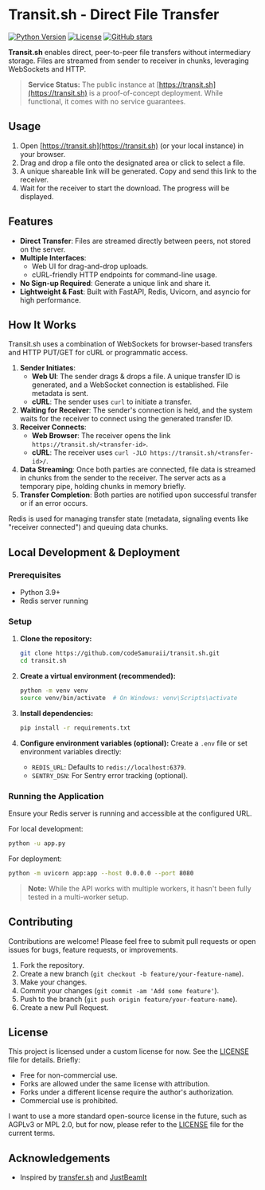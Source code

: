 # Transit.sh - Direct File Transfer

[![Python Version](https://img.shields.io/badge/python-3.9%2B-blue.svg)](https://www.python.org/)
[![License](https://img.shields.io/badge/license-Custom-lightgrey.svg)](LICENSE)
[![GitHub stars](https://img.shields.io/github/stars/codeSamuraii/transit.sh.svg?style=social&label=Star&maxAge=2592000)](https://github.com/codeSamuraii/transit.sh/stargazers/)

**Transit.sh** enables direct, peer-to-peer file transfers without intermediary storage. Files are streamed from sender to receiver in chunks, leveraging WebSockets and HTTP.

> **Service Status:** The public instance at [https://transit.sh](https://transit.sh) is a proof-of-concept deployment. While functional, it comes with no service guarantees.

## Usage
1.  Open [https://transit.sh](https://transit.sh) (or your local instance) in your browser.
2.  Drag and drop a file onto the designated area or click to select a file.
3.  A unique shareable link will be generated. Copy and send this link to the receiver.
4.  Wait for the receiver to start the download. The progress will be displayed.

## Features

*   **Direct Transfer**: Files are streamed directly between peers, not stored on the server.
*   **Multiple Interfaces**:
    *   Web UI for drag-and-drop uploads.
    *   cURL-friendly HTTP endpoints for command-line usage.
*   **No Sign-up Required**: Generate a unique link and share it.
*   **Lightweight & Fast**: Built with FastAPI, Redis, Uvicorn, and asyncio for high performance.

## How It Works

Transit.sh uses a combination of WebSockets for browser-based transfers and HTTP PUT/GET for cURL or programmatic access.

1.  **Sender Initiates**:
    *   **Web UI**: The sender drags & drops a file. A unique transfer ID is generated, and a WebSocket connection is established. File metadata is sent.
    *   **cURL**: The sender uses `curl` to initiate a transfer.
2.  **Waiting for Receiver**: The sender's connection is held, and the system waits for the receiver to connect using the generated transfer ID.
3.  **Receiver Connects**:
    *   **Web Browser**: The receiver opens the link `https://transit.sh/<transfer-id>`.
    *   **cURL**: The receiver uses `curl -JLO https://transit.sh/<transfer-id>/`.
4.  **Data Streaming**: Once both parties are connected, file data is streamed in chunks from the sender to the receiver. The server acts as a temporary pipe, holding chunks in memory briefly.
5.  **Transfer Completion**: Both parties are notified upon successful transfer or if an error occurs.

Redis is used for managing transfer state (metadata, signaling events like "receiver connected") and queuing data chunks.

## Local Development & Deployment

### Prerequisites

*   Python 3.9+
*   Redis server running

### Setup

1.  **Clone the repository:**
    ```bash
    git clone https://github.com/codeSamuraii/transit.sh.git
    cd transit.sh
    ```

2.  **Create a virtual environment (recommended):**
    ```bash
    python -m venv venv
    source venv/bin/activate  # On Windows: venv\Scripts\activate
    ```

3.  **Install dependencies:**
    ```bash
    pip install -r requirements.txt
    ```

4.  **Configure environment variables (optional):**
    Create a `.env` file or set environment variables directly:
    *   `REDIS_URL`: Defaults to `redis://localhost:6379`.
    *   `SENTRY_DSN`: For Sentry error tracking (optional).

### Running the Application
Ensure your Redis server is running and accessible at the configured URL.

For local development:
```bash
python -u app.py
```

For deployment:
```bash
python -m uvicorn app:app --host 0.0.0.0 --port 8080
```

> **Note:** While the API works with multiple workers, it hasn't been fully tested in a multi-worker setup.

## Contributing

Contributions are welcome! Please feel free to submit pull requests or open issues for bugs, feature requests, or improvements.

1.  Fork the repository.
2.  Create a new branch (`git checkout -b feature/your-feature-name`).
3.  Make your changes.
4.  Commit your changes (`git commit -am 'Add some feature'`).
5.  Push to the branch (`git push origin feature/your-feature-name`).
6.  Create a new Pull Request.

## License

This project is licensed under a custom license for now. See the [LICENSE](LICENSE) file for details.
Briefly:
- Free for non-commercial use.
- Forks are allowed under the same license with attribution.
- Forks under a different license require the author's authorization.
- Commercial use is prohibited.

I want to use a more standard open-source license in the future, such as AGPLv3 or MPL 2.0, but for now, please refer to the [LICENSE](LICENSE) file for the current terms.

## Acknowledgements
*   Inspired by [transfer.sh](https://github.com/dutchcoders/transfer.sh) and [JustBeamIt](https://www.justbeamit.com/)
